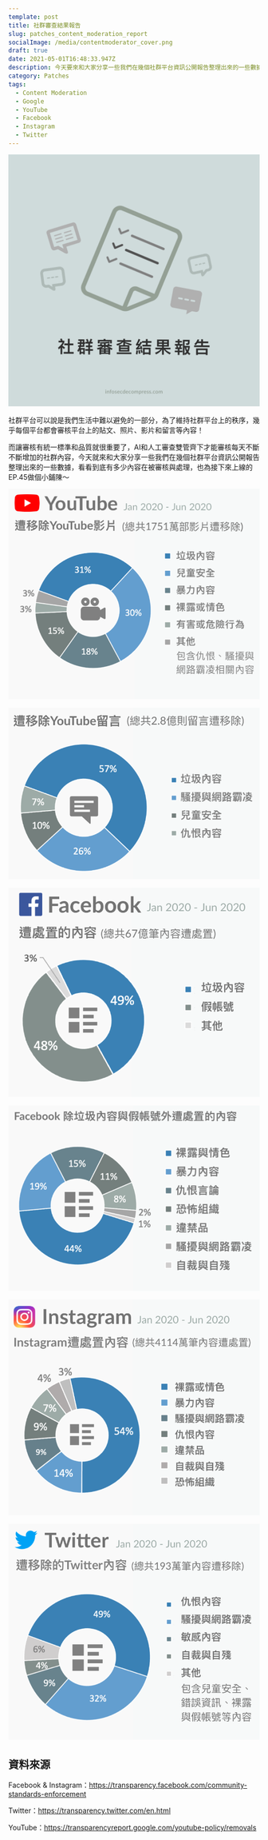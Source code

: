 ```yaml
---
template: post
title: 社群審查結果報告
slug: patches_content_moderation_report
socialImage: /media/contentmoderator_cover.png
draft: true
date: 2021-05-01T16:48:33.947Z
description: 今天要來和大家分享一些我們在幾個社群平台資訊公開報告整理出來的一些數據，看看社群平台上有多少內容在被審核與處理，也為接下來上線的EP.45做個小鋪陳
category: Patches
tags:
  - Content Moderation
  - Google
  - YouTube
  - Facebook
  - Instagram
  - Twitter
---
```

![](/media/contentmoderator_cover.png)

社群平台可以說是我們生活中難以避免的一部分，為了維持社群平台上的秩序，幾乎每個平台都會審核平台上的貼文、照片、影片和留言等內容！

而讓審核有統一標準和品質就很重要了，AI和人工審查雙管齊下才能審核每天不斷不斷增加的社群內容，今天就來和大家分享一些我們在幾個社群平台資訊公開報告整理出來的一些數據，看看到底有多少內容在被審核與處理，也為接下來上線的EP.45做個小鋪陳～



![](/media/contentmoderator_youtube.png)

![](/media/contentmoderator_youtubecomments.png)

![](/media/contentmoderator_facebooksummary.png)

![](/media/contentmoderator_facebookothers.png)

![](/media/contentmoderator_instagram.png)

![](/media/contentmoderator_twitter.png)

## 資料來源

Facebook & Instagram：[](https://transparency.facebook.com/community-standards-enforcement)<https://transparency.facebook.com/community-standards-enforcement>

Twitter：[](https://transparency.twitter.com/en.html)<https://transparency.twitter.com/en.html>

YouTube：[](https://transparencyreport.google.com/youtube-policy/removals)<https://transparencyreport.google.com/youtube-policy/removals>